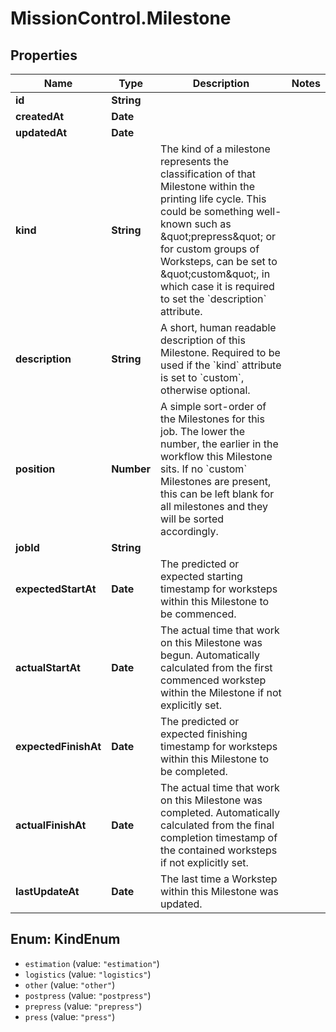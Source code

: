 # MissionControl.Milestone

## Properties
Name | Type | Description | Notes
------------ | ------------- | ------------- | -------------
**id** | **String** |  | 
**createdAt** | **Date** |  | 
**updatedAt** | **Date** |  | 
**kind** | **String** | The kind of a milestone represents the classification of that Milestone within the printing life cycle. This could be something well-known such as \&quot;prepress\&quot; or for custom groups of Worksteps, can be set to \&quot;custom\&quot;, in which case it is required to set the &#x60;description&#x60; attribute. | 
**description** | **String** | A short, human readable description of this Milestone. Required to be used if the &#x60;kind&#x60; attribute is set to &#x60;custom&#x60;, otherwise optional. | 
**position** | **Number** | A simple sort-order of the Milestones for this job. The lower the number, the earlier in the workflow this Milestone sits. If no &#x60;custom&#x60; Milestones are present, this can be left blank for all milestones and they will be sorted accordingly. | 
**jobId** | **String** |  | 
**expectedStartAt** | **Date** | The predicted or expected starting timestamp for worksteps within this Milestone to be commenced. | 
**actualStartAt** | **Date** | The actual time that work on this Milestone was begun. Automatically calculated from the first commenced workstep within the Milestone if not explicitly set. | 
**expectedFinishAt** | **Date** | The predicted or expected finishing timestamp for worksteps within this Milestone to be completed. | 
**actualFinishAt** | **Date** | The actual time that work on this Milestone was completed. Automatically calculated from the final completion timestamp of the contained worksteps if not explicitly set. | 
**lastUpdateAt** | **Date** | The last time a Workstep within this Milestone was updated. | 

<a name="KindEnum"></a>
## Enum: KindEnum

* `estimation` (value: `"estimation"`)
* `logistics` (value: `"logistics"`)
* `other` (value: `"other"`)
* `postpress` (value: `"postpress"`)
* `prepress` (value: `"prepress"`)
* `press` (value: `"press"`)


